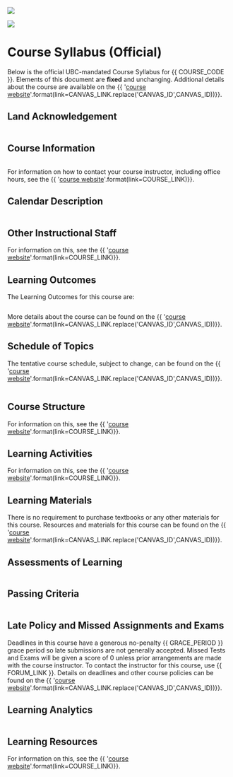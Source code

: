 ![](../images/header.jpg)

![](../images/UBC_CS.png)

# Course Syllabus (Official)

Below is the official UBC-mandated Course Syllabus for {{ COURSE_CODE }}.
Elements of this document are **fixed** and unchanging.
Additional details about the course are available on the {{ '[course website]({link})'.format(link=CANVAS_LINK.replace('CANVAS_ID',CANVAS_ID))}}.

## Land Acknowledgement

```{include} syllabus_bits/land_acknowledgement.md
```

## Course Information

```{include} unsyllabus_bits/important_details.md
```

For information on how to contact your course instructor, including office hours, see the {{ '[course website]({link})'.format(link=COURSE_LINK)}}.

## Calendar Description

```{include} syllabus_bits/calendar_entry.md
```

## Other Instructional Staff

For information on this, see the {{ '[course website]({link})'.format(link=COURSE_LINK)}}.

## Learning Outcomes

The Learning Outcomes for this course are: 

```{include} syllabus_bits/course_LOs.md
```

More details about the course can be found on the {{ '[course website]({link})'.format(link=CANVAS_LINK.replace('CANVAS_ID',CANVAS_ID))}}.

## Schedule of Topics

The tentative course schedule, subject to change, can be found on the {{ '[course website]({link})'.format(link=CANVAS_LINK.replace('CANVAS_ID',CANVAS_ID))}}. 

```{include} syllabus_bits/schedule.md
```

## Course Structure

For information on this, see the {{ '[course website]({link})'.format(link=COURSE_LINK)}}.

## Learning Activities

For information on this, see the {{ '[course website]({link})'.format(link=COURSE_LINK)}}.

## Learning Materials

There is no requirement to purchase textbooks or any other materials for this course.
Resources and materials for this course can be found on the {{ '[course website]({link})'.format(link=CANVAS_LINK.replace('CANVAS_ID',CANVAS_ID))}}.

## Assessments of Learning

```{include} syllabus_bits/grading_practices_simple.md
```

## Passing Criteria

```{include} syllabus_bits/passing_requirement.md
```

## Late Policy and Missed Assignments and Exams

Deadlines in this course have a generous no-penalty {{ GRACE_PERIOD }} grace period so late submissions are not generally accepted.
Missed Tests and Exams will be given a score of 0 unless prior arrangements are made with the course instructor.
To contact the instructor for this course, use {{ FORUM_LINK }}.
Details on deadlines and other course policies can be found on the {{ '[course website]({link})'.format(link=CANVAS_LINK.replace('CANVAS_ID',CANVAS_ID))}}.

## Learning Analytics

```{include} syllabus_bits/learning_analytics.md
```

## Learning Resources

For information on this, see the {{ '[course website]({link})'.format(link=COURSE_LINK)}}.

```{include} syllabus_bits/policies.md
```